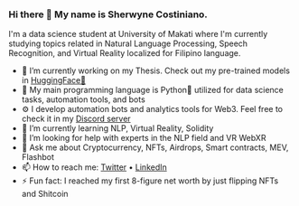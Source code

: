 ### Hi there 👋 My name is Sherwyne Costiniano.
I'm a data science student at University of Makati where I'm currently studying topics related in Natural Language Processing, Speech Recognition, and Virtual Reality localized for Filipino language. 

* 🔭 I’m currently working on my Thesis. Check out my pre-trained models in [HuggingFace🤗](https://huggingface.co/scostiniano)
* 🤖 My main programming language is Python🐍 utilized for data science tasks, automation tools, and bots
* ⚙️ I develop automation bots and analytics tools for Web3. Feel free to check it in my [Discord server](https://discord.gg/Ar7qCq3c8J)
* 🌱 I’m currently learning NLP, Virtual Reality, Solidity
* 🤔 I’m looking for help with experts in the NLP field and VR WebXR
* 💬 Ask me about Cryptocurrency, NFTs, Airdrops, Smart contracts, MEV, Flashbot
* 📫 How to reach me: [Twitter](https://twitter.com/shercostiniano) • [LinkedIn](https://www.linkedin.com/in/shercostiniano)
* ⚡ Fun fact: I reached my first 8-figure net worth by just flipping NFTs and Shitcoin

